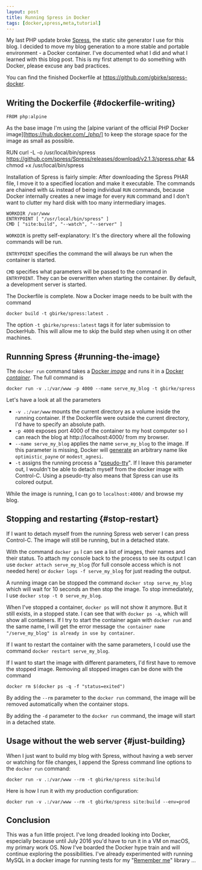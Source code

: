 ```yaml
---
layout: post
title: Running Spress in Docker
tags: [docker,spress,meta,tutorial]
---
```

My last PHP update broke [Spress](http://spress.yosymfony.com/), the static site generator I use for this blog. I decided to move my blog generation to a more stable and portable environment - a Docker container. I've documented what I did and what I learned with this blog post. This is my first attempt to do something with Docker, please excuse any bad practices.

You can find the finished Dockerfile at https://github.com/gbirke/spress-docker.

## Writing the Dockerfile {#dockerfile-writing}

	FROM php:alpine

As the base image I'm using the [alpine variant of the official PHP Docker image][https://hub.docker.com/_/php/] to keep the storage space for the image as small as possible.

RUN curl -L -o /usr/local/bin/spress https://github.com/spress/Spress/releases/download/v2.1.3/spress.phar && \
	chmod +x /usr/local/bin/spress

Installation of Spress is fairly simple: After downloading the Spress PHAR file, I move it to a specified location and make it executable. The commands are chained with `&&` instead of being individual `RUN` commands, because Docker internally creates a new image for every `RUN` command and I don't want to clutter my hard disk with too many intermediary images.

	WORKDIR /var/www
	ENTRYPOINT [ "/usr/local/bin/spress" ]
	CMD [ "site:build", "--watch", "--server" ]

`WORKDIR` is pretty self-explanatory: It's the directory where all the following commands will be run.

`ENTRYPOINT` specifies the command the will always be run when the container is started.

`CMD` specifies what parameters will be passed to the command in `ENTRYPOINT`. They can be overwritten when starting the container. By default, a development server is started.

The Dockerfile is complete. Now a Docker image needs to be built with the command

	docker build -t gbirke/spress:latest .

The option `-t gbirke/spress:latest` tags it for later submission to DockerHub. This will allow me to skip the build step when using it on other machines.

## Runnning Spress  {#running-the-image}

The `docker run` command takes a [Docker *image*](https://docs.docker.com/engine/reference/glossary/#image) and runs it in a [Docker *container*](https://docs.docker.com/engine/reference/glossary/#container).
The full command is

	docker run -v .:/var/www -p 4000 --name serve_my_blog -t gbirke/spress

Let's have a look at all the parameters

- `-v .:/var/www` mounts the current directory as a volume inside the running container. If the Dockerfile were outside the current directory, I'd have to specify an absolute path.
- `-p 4000` exposes port 4000 of the container to my host computer so I can reach the blog at http://localhost:4000/ from my browser.
- `--name serve_my_blog` applies the name `serve_my_blog` to the image. If this parameter is missing, Docker will [generate](https://github.com/docker/docker/blob/master/pkg/namesgenerator/names-generator.go) an arbitrary name like `optimistic_payne` or `modest_agnesi`.
- `-t` assigns the running process a "[pseudo-tty](https://en.wikipedia.org/wiki/Pseudoterminal)". If I leave this parameter out, I wouldn't be able to detach myself from the docker image with Control-C. Using a pseudo-tty also means that Spress can use its colored output.

While the image is running, I can go to `localhost:4000/` and browse my blog.

## Stopping and restarting {#stop-restart}

If I want to detach myself from the running Spress web server I can press Control-C. The image will still be running, but in a detached state.

With the command `docker ps` I can see a list of images, their names and their status. To attach my console back to the process to see its output I can use `docker attach serve_my_blog` (for full console access which is not needed here) or `docker logs -f serve_my_blog` for just reading the output.

A running image can be stopped the command `docker stop serve_my_blog` which will wait for 10 seconds an then stop the image. To stop immediately, I use `docker stop -t 0 serve_my_blog`.

When I've stopped a container, `docker ps` will not show it anymore. But it still exists, in a stopped state. I can see that with `docker ps -a`, which will show all containers. If I try to start the container again with `docker run` and the same name, I will get the error message `the container name "/serve_my_blog" is already in use by container`.

If I want to restart the container with the same parameters, I could use the command `docker restart serve_my_blog`.

If I want to start the image with different parameters, I'd first have to remove the stopped image. Removing all stopped images can be done with the command

	docker rm $(docker ps -q -f "status=exited")

By adding the `--rm` parameter to the `docker run` command, the image will be removed automatically when the container stops.

By adding the `-d` parameter to the `docker run` command, the image will start in a detached state.

## Usage without the web server {#just-building}

When I just want to build my blog with Spress, without having a web server or watching for file changes, I append the Spress command line options to the `docker run` command:

	docker run -v .:/var/www --rm -t gbirke/spress site:build

Here is how I run it with my production configuration:

	docker run -v .:/var/www --rm -t gbirke/spress site:build --env=prod

## Conclusion

This was a fun little project. I've long dreaded looking into Docker, especially because until July 2016 you'd have to run it in a VM on macOS, my primary work OS. Now I've boarded the Docker hype train and will continue exploring the possibilities. I've already experimented with running MySQL in a docker image for running tests for my "[Remember me](https://github.com/gbirke/rememberme/)" library ...
